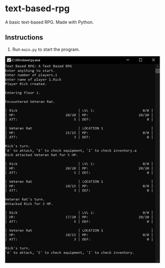 # text-based-rpg

A basic text-based RPG. Made with Python.

## Instructions

1. Run `main.py` to start the program.

![Screenshot of Program](docs/screenshot_1.png)
